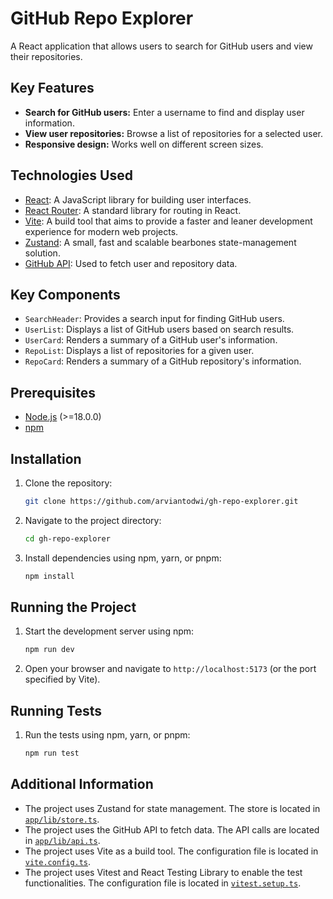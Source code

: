 # GitHub Repo Explorer

A React application that allows users to search for GitHub users and view their repositories.

## Key Features

- **Search for GitHub users:** Enter a username to find and display user information.
- **View user repositories:** Browse a list of repositories for a selected user.
- **Responsive design:** Works well on different screen sizes.

## Technologies Used

- [React](https://reactjs.org/): A JavaScript library for building user interfaces.
- [React Router](https://reactrouter.com/): A standard library for routing in React.
- [Vite](https://vitejs.dev/): A build tool that aims to provide a faster and leaner development experience for modern web projects.
- [Zustand](https://github.com/pmndrs/zustand): A small, fast and scalable bearbones state-management solution.
- [GitHub API](https://docs.github.com/en/rest): Used to fetch user and repository data.

## Key Components

- `SearchHeader`: Provides a search input for finding GitHub users.
- `UserList`: Displays a list of GitHub users based on search results.
- `UserCard`: Renders a summary of a GitHub user's information.
- `RepoList`: Displays a list of repositories for a given user.
- `RepoCard`: Renders a summary of a GitHub repository's information.

## Prerequisites

- [Node.js](https://nodejs.org/) (>=18.0.0)
- [npm](https://www.npmjs.com/)

## Installation

1.  Clone the repository:

    ```bash
    git clone https://github.com/arviantodwi/gh-repo-explorer.git
    ```

2.  Navigate to the project directory:

    ```bash
    cd gh-repo-explorer
    ```

3.  Install dependencies using npm, yarn, or pnpm:

    ```bash
    npm install
    ```

## Running the Project

1.  Start the development server using npm:

    ```bash
    npm run dev
    ```

2.  Open your browser and navigate to `http://localhost:5173` (or the port specified by Vite).

## Running Tests

1.  Run the tests using npm, yarn, or pnpm:

    ```bash
    npm run test
    ```

## Additional Information

- The project uses Zustand for state management. The store is located in [`app/lib/store.ts`](app/lib/store.ts).
- The project uses the GitHub API to fetch data. The API calls are located in [`app/lib/api.ts`](app/lib/api.ts).
- The project uses Vite as a build tool. The configuration file is located in [`vite.config.ts`](vite.config.ts).
- The project uses Vitest and React Testing Library to enable the test functionalities. The configuration file is located in [`vitest.setup.ts`](vitest.setup.ts).
